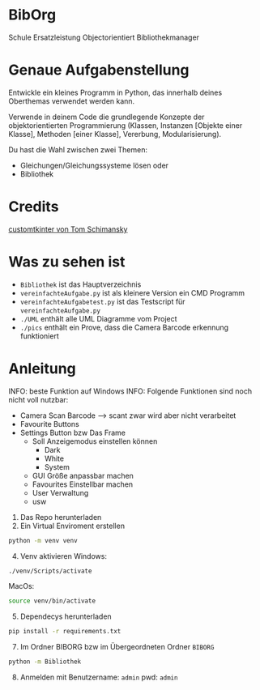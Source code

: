 # BibOrg
Schule Ersatzleistung Objectorientiert Bibliothekmanager


# Genaue Aufgabenstellung
    
Entwickle ein kleines Programm in Python, das innerhalb deines Oberthemas verwendet werden kann.

Verwende in deinem Code die grundlegende Konzepte der objektorientierten Programmierung (Klassen, Instanzen [Objekte einer Klasse], Methoden [einer Klasse], Vererbung, Modularisierung).

Du hast die Wahl zwischen zwei Themen:
- Gleichungen/Gleichungssysteme lösen
oder
- Bibliothek

# Credits
[customtkinter von Tom Schimansky](https://github.com/TomSchimansky/CustomTkinter)


# Was zu sehen ist
- `Bibliothek` ist das Hauptverzeichnis
- `vereinfachteAufgabe.py` ist als kleinere Version ein CMD Programm
- `vereinfachteAufgabetest.py` ist das Testscript für `vereinfachteAufgabe.py`
- `./UML` enthält alle UML Diagramme vom Project
- `./pics` enthält ein Prove, dass die Camera Barcode erkennung funktioniert

# Anleitung
INFO: beste Funktion auf Windows
INFO: Folgende Funktionen sind noch nicht voll nutzbar:
- Camera Scan Barcode --> scant zwar wird aber nicht verarbeitet
- Favourite Buttons
- Settings Button bzw Das Frame
    - Soll Anzeigemodus einstellen können
        - Dark
        - White
        - System
    - GUI Größe anpassbar machen
    - Favourites Einstellbar machen
    - User Verwaltung
    - usw    


1. Das Repo herunterladen
2. Ein Virtual Enviroment erstellen

```bash
python -m venv venv
```

4. Venv  aktivieren
Windows:

```bash
./venv/Scripts/activate
```

MacOs:

```bash
source venv/bin/activate
```

5. Dependecys herunterladen

```bash
pip install -r requirements.txt
```

7. Im Ordner BIBORG bzw im Übergeordneten Ordner `BIBORG`
```bash
python -m Bibliothek
```
8. Anmelden mit Benutzername: `admin` pwd: `admin`
